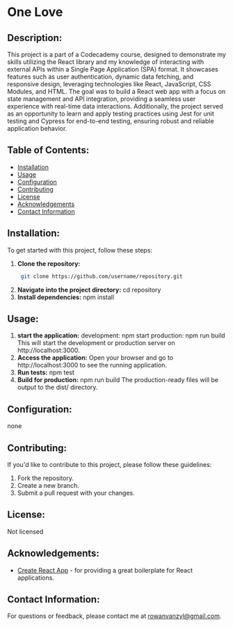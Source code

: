 # One Love

## Description:
This project is a part of a Codecademy course, designed to demonstrate my skills utilizing the React library and my knowledge of interacting with external APIs within a Single Page Application (SPA) format. It showcases features such as user authentication, dynamic data fetching, and responsive design, leveraging technologies like React, JavaScript, CSS Modules, and HTML. The goal was to build a React web app with a focus on state management and API integration, providing a seamless user experience with real-time data interactions. Additionally, the project served as an opportunity to learn and apply testing practices using Jest for unit testing and Cypress for end-to-end testing, ensuring robust and reliable application behavior.

## Table of Contents:
- [Installation](#installation)
- [Usage](#usage)
- [Configuration](#configuration)
- [Contributing](#contributing)
- [License](#license)
- [Acknowledgements](#acknowledgements)
- [Contact Information](#contact-information)

## Installation:
To get started with this project, follow these steps:
1. **Clone the repository:**
   ```bash
    git clone https://github.com/username/repository.git
2.  **Navigate into the project directory:**
    cd repository
3.  **Install dependencies:**
    npm install

## Usage:
1. **start the application:**
    development: npm start
    production: npm run build
    This will start the development or production server on http://localhost:3000.
2. **Access the application:**
    Open your browser and go to http://localhost:3000 to see the running application.
3. **Run tests:**
   npm test
4. **Build for production:**
   npm run build
   The production-ready files will be output to the dist/ directory.

## Configuration:
none

## Contributing:
If you'd like to contribute to this project, please follow these guidelines:

1. Fork the repository.
2. Create a new branch.
3. Submit a pull request with your changes.

## License:
Not licensed

## Acknowledgements:
- [Create React App](https://github.com/facebook/create-react-app) - for providing a great boilerplate for React applications.

## Contact Information:
For questions or feedback, please contact me at rowanvanzyl@gmail.com.
